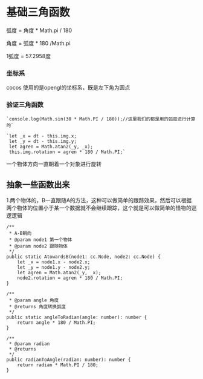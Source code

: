 # 基础三角函数

弧度 = 角度 * Math.pi / 180

角度 = 弧度 * 180 /Math.pi

1弧度 =  57.2958度

### 坐标系

cocos 使用的是opengl的坐标系，既是左下角为圆点

### 验证三角函数

	`console.log(Math.sin(30 * Math.PI / 180));//这里我们的都是用的弧度进行计算的`

    `let _x = dt - this.img.x;
     let _y = dt - this.img.y;
     let agren = Math.atan2(_y, _x);
     this.img.rotation = agren * 180 / Math.PI;`

一个物体方向一直朝着一个对象进行旋转

## 抽象一些函数出来
1.两个物体的，B一直跟随A的方法，这种可以做简单的跟踪效果，然后可以根据两个物体的位置小于某一个数据就不会继续跟踪，这个就是可以做简单的怪物的巡逻逻辑

    /**
     * A-B朝向
     * @param node1 第一个物体
     * @param node2 跟随物体
     */
    public static AtowardsB(node1: cc.Node, node2: cc.Node) {
        let _x = node1.x - node2.x;
        let _y = node1.y - node2.y;
        let agren = Math.atan2(_y, _x);
        node2.rotation = agren * 180 / Math.PI;
    }

    /**
     * @param angle 角度
     * @returns 角度转换弧度
     */
    public static angleToRadian(angle: number): number {
        return angle * 180 / Math.PI;
    }

    /**
     * @param radian 
     * @returns 
     */
    public radianToAngle(radian: number): number {
        return radian * Math.PI / 180;
    }

